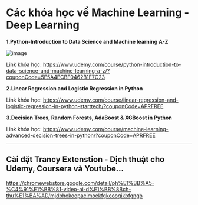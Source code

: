 # Các khóa học về Machine Learning - Deep Learning
**1.Python-Introduction to Data Science and Machine learning A-Z**

![image](https://github.com/user-attachments/assets/9c8b08fc-af96-42c8-bc45-0749f5d17986)

Link khóa học: https://www.udemy.com/course/python-introduction-to-data-science-and-machine-learning-a-z/?couponCode=5E5A4ECBF0462B1F7C23

**2.Linear Regression and Logistic Regression in Python**

Link khóa học: https://www.udemy.com/course/linear-regression-and-logistic-regression-in-python-starttech/?couponCode=APRFREE

**3.Decision Trees, Random Forests, AdaBoost & XGBoost in Python**

Link khóa học: https://www.udemy.com/course/machine-learning-advanced-decision-trees-in-python/?couponCode=APRFREE

---
## Cài đặt Trancy Extenstion - Dịch thuật cho Udemy, Coursera và Youtube...

https://chromewebstore.google.com/detail/ph%E1%BB%A5-%C4%91%E1%BB%81-video-ai-d%E1%BB%8Bch-thu%E1%BA%AD/mjdbhokoopacimoekfgkcoogikbfgngb
